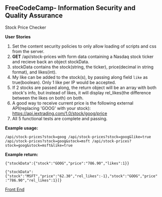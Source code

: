 **FreeCodeCamp**- Information Security and Quality Assurance
------

Stock Price Checker

**User Stories**

1. Set the content security policies to only allow loading of scripts and css from the server.
2. **GET** /api/stock-prices with form data containing a Nasdaq stock ticker and recieve back an object stockData.
3. stockData contains the stock(string, the ticker), price(decimal in string format), and likes(int).
4. My like can be added to the stock(s), by passing along field `like` as true(boolean). Only 1 like per IP would be accepted.
5. If 2 stocks are passed along, the return object will be an array with both stock's info, but instead of likes, it will display rel_likes(the difference between the likes on both) on both.
6. A good way to receive current price is the following external API(replacing 'GOOG' with your stock): https://api.iextrading.com/1.0/stock/goog/price
7. All 5 functional tests are complete and passing.

**Example usage:**

`/api/stock-prices?stock=goog
/api/stock-prices?stock=goog&like=true
/api/stock-prices?stock=goog&stock=msft
/api/stock-prices?stock=goog&stock=msft&like=true`

**Example return:**

`{"stockData":{"stock":"GOOG","price":"786.90","likes":1}}`

`{"stockData":{"stock":"MSFT","price":"62.30","rel_likes":-1},"stock":"GOOG","price":"786.90","rel_likes":1}]}`

[Front End](https://holy-basketball.glitch.me/)